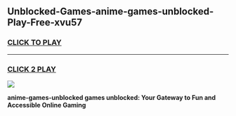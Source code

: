
## Unblocked-Games-anime-games-unblocked-Play-Free-xvu57
<h3>
<a href="https://premium76.site?title=anime-games-unblocked&ref=23A">CLICK TO PLAY</a></h3>
<hr>

<h3>
<a href="https://premium76.site?title=anime-games-unblocked&ref=23A">CLICK 2 PLAY</a>
  
</h3>

<a href="https://premium76.site?title=anime-games-unblocked&ref=23A"><img src="https://clearcache.store/games.png"></a>


**anime-games-unblocked games unblocked: Your Gateway to Fun and Accessible Online Gaming**

